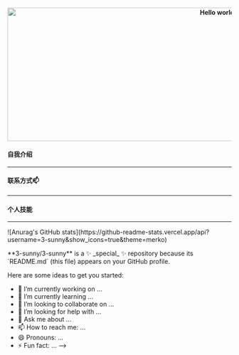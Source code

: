<h4 align="center">
<a href="https://postimg.cc/hQTmxBnn">
<img border="0" src="https://i.postimg.cc/WzfwBNfd/0-B392-CF9-E08-DB688-C9-B618412-C167966.jpg" alt="Hello world,I'm Sunny" width="1000" height="300"></a>
</h4>  
<h4>自我介绍</h4><hr>  
<h4>联系方式📫</h4><hr>
<h4>个人技能</h4><hr>  
<p>![Anurag's GitHub stats](https://github-readme-stats.vercel.app/api?username=3-sunny&show_icons=true&theme=merko)</p>  
**3-sunny/3-sunny** is a ✨ _special_ ✨ repository because its `README.md` (this file) appears on your GitHub profile.

Here are some ideas to get you started:

- 🔭 I’m currently working on ...
- 🌱 I’m currently learning ...
- 👯 I’m looking to collaborate on ...
- 🤔 I’m looking for help with ...
- 💬 Ask me about ...
- 📫 How to reach me: ...
- 😄 Pronouns: ...
- ⚡ Fun fact: ...
-->
